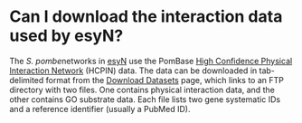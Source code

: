 # Can I download the interaction data used by esyN?
<!-- pombase_categories: Datasets,Genome Statistics and Lists -->

The *S. pombe*networks in [esyN](http://www.esyn.org/) use the PomBase
[High Confidence Physical Interaction Network](/documentation/high-confidence-physical-interaction-network) (HCPIN)
data. The data can be downloaded in tab-delimited format from the
[Download Datasets](/downloads/datasets) page, which links to an FTP
directory with two files. One contains physical interaction data, and
the other contains GO substrate data. Each file lists two gene
systematic IDs and a reference identifier (usually a PubMed ID).

